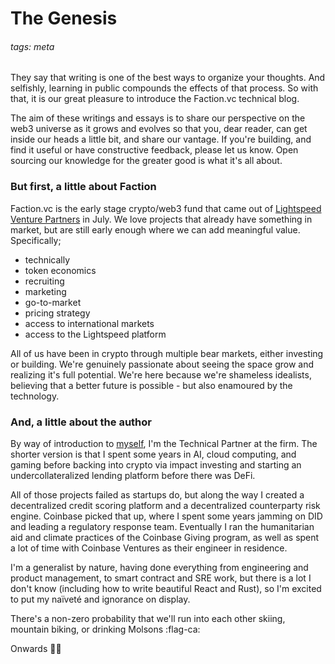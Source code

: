 # The Genesis

###### tags: meta

They say that writing is one of the best ways to organize your thoughts. And selfishly, learning in public compounds the effects of that process. So with that, it is our great pleasure to introduce the Faction.vc technical blog. 

The aim of these writings and essays is to share our perspective on the web3 universe as it grows and evolves so that you, dear reader, can get inside our heads a little bit, and share our vantage. If you're building, and find it useful or have constructive feedback, please let us know. Open sourcing our knowledge for the greater good is what it's all about.

### But first, a little about Faction

Faction.vc is the early stage crypto/web3 fund that came out of [Lightspeed Venture Partners](https://lsvp.com) in July. We love projects that already have something in market, but are still early enough where we can add meaningful value. Specifically;

* technically
* token economics
* recruiting
* marketing
* go-to-market
* pricing strategy
* access to international markets
* access to the Lightspeed platform

All of us have been in crypto through multiple bear markets, either investing or building. We're genuinely passionate about seeing the space grow and realizing it's full potential. We're here because we're shameless idealists, believing that a better future is possible - but also enamoured by the technology.

### And, a little about the author

By way of introduction to [myself](https://linkedin.com/in/hdahme), I'm the Technical Partner at the firm. The shorter version is that I spent some years in AI, cloud computing, and gaming before backing into crypto via impact investing and starting an undercollateralized lending platform before there was DeFi. 

All of those projects failed as startups do, but along the way I created a decentralized credit scoring platform and a decentralized counterparty risk engine. Coinbase picked that up, where I spent some years jamming on DID and leading a regulatory response team. Eventually I ran the humanitarian aid and climate practices of the Coinbase Giving program, as well as spent a lot of time with Coinbase Ventures as their engineer in residence.

I'm a generalist by nature, having done everything from engineering and product management, to smart contract and SRE work, but there is a lot I don't know (including how to write beautiful React and Rust), so I'm excited to put my naïveté and ignorance on display.

There's a non-zero probability that we'll run into each other skiing, mountain biking, or drinking Molsons :flag-ca: 

Onwards :raised_hands::tada:
